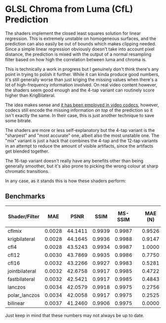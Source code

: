 # GLSL Chroma from Luma (CfL) Prediction
The shaders implement the closed least squares solution for linear regression. This is extremely unstable on homogeneous surfaces, and the prediction can also easily be out of bounds which makes clipping needed. 
Since a simple linear regression obviously doesn't take into account pixel distance, the prediction is mixed with the output of a normal resampling filter based on how high the correlation between luma and chroma is.

This is technically a work in progress but I genuinely don't think there's any point in trying to polish it further. While it can kinda produce good numbers, it's still generally worse than just kriging the missing values 
when there's a lot of high-frequency information involved. On real video content however, the shaders seem good enough and the 4-tap variant can routinely score higher than KrigBilateral.

The idea makes sense and [it has been employed in video codecs](https://arxiv.org/abs/1711.03951), however, codecs still encode the missing information *on top* of the prediction so it isn't exactly the same. In their case, this is just another technique to save some bitrate.

The shaders are more or less self-explanatory but the 4-tap variant is the "sharpest" and "most accurate" one, albeit also the most unstable one. The "mix" variant is just a hack that combines the 4-tap and the 12-tap variants in an attempt to reduce the amount of visible artifacts, since the artifacts get blended together.

The 16-tap variant doesn't really have any benefits other than being generally smoother, but it's also prone to picking the wrong colour at sharp chromatic transitions.

In any case, as it stands this is how these shaders perform:

## Benchmarks
| Shader/Filter  | MAE    | PSNR    | SSIM   | MS-SSIM |   | MAE (N) | PSNR (N) | SSIM (N) | MS-SSIM (N) |   | Mean   |
|----------------|--------|---------|--------|---------|---|---------|----------|----------|-------------|---|--------|
| cflmix         | 0.0028 | 44.1411 | 0.9939 |  0.9987 |   |  0.9526 |   0.9920 |   1.0000 |      0.9634 |   | 0.9770 |
| krigbilateral  | 0.0028 | 44.1645 | 0.9936 |  0.9988 |   |  0.9147 |   1.0000 |   0.9004 |      1.0000 |   | 0.9538 |
| cfl4           | 0.0028 | 43.5243 | 0.9934 |  0.9987 |   |  1.0000 |   0.7806 |   0.8529 |      0.9041 |   | 0.8844 |
| cfl12          | 0.0030 | 43.7869 | 0.9935 |  0.9986 |   |  0.7750 |   0.8706 |   0.8573 |      0.8368 |   | 0.8349 |
| cfl16          | 0.0032 | 43.2266 | 0.9927 |  0.9983 |   |  0.5281 |   0.6786 |   0.6234 |      0.6358 |   | 0.6165 |
| jointbilateral | 0.0032 | 42.6758 | 0.9917 |  0.9985 |   |  0.4722 |   0.4899 |   0.3501 |      0.7797 |   | 0.5230 |
| fastbilateral  | 0.0032 | 42.5421 | 0.9917 |  0.9985 |   |  0.4843 |   0.4441 |   0.3468 |      0.7477 |   | 0.5057 |
| lanczos        | 0.0034 | 42.0579 | 0.9918 |  0.9975 |   |  0.2756 |   0.2782 |   0.3664 |      0.0549 |   | 0.2438 |
| polar_lanczos  | 0.0034 | 42.0058 | 0.9917 |  0.9975 |   |  0.2525 |   0.2603 |   0.3455 |      0.0384 |   | 0.2242 |
| bilinear       | 0.0037 | 41.2460 | 0.9906 |  0.9975 |   |  0.0000 |   0.0000 |   0.0000 |      0.0000 |   | 0.0000 |

Just keep in mind that these numbers may not always be up to date.
